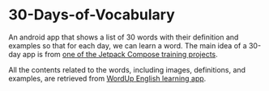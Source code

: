 30-Days-of-Vocabulary
========================
An android app that shows a list of 30 words with their definition and examples so that for each day, we can learn a word. The main idea of a 30-day app is from [one of the Jetpack Compose training projects](https://developer.android.com/codelabs/basic-android-kotlin-compose-30-days).

All the contents related to the words, including images, definitions, and examples, are retrieved from [WordUp English learning app](https://www.wordupapp.co/).
